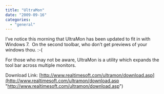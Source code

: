 ```yaml
---
title: "UltraMon"
date: "2009-09-16"
categories: 
  - "general"
---
```


I’ve notice this morning that UltraMon has been updated to fit in with Windows 7.  On the second toolbar, who don’t get previews of your windows thou. :-(

For those who may not be aware, UltraMon is a utility which expands the tool bar across multiple monitors.

Download Link: [http://www.realtimesoft.com/ultramon/download.asp](http://www.realtimesoft.com/ultramon/download.asp "http://www.realtimesoft.com/ultramon/download.asp")

